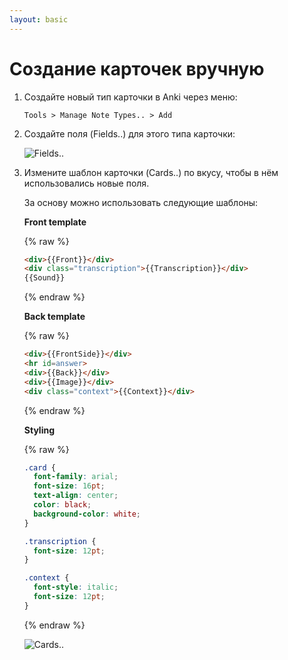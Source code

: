 ```yaml
---
layout: basic
---
```


# Создание карточек вручную

1. Создайте новый тип карточки в Anki через меню:

    ```
    Tools > Manage Note Types.. > Add
    ```

2. Создайте поля (Fields..) для этого типа карточки:

    ![Fields..](img/fields.png)

3. Измените шаблон карточки (Cards..) по вкусу, чтобы в нём использовались новые поля.  

    За основу можно использовать следующие шаблоны:  

    **Front template**

    {% raw %}

    ```html
    <div>{{Front}}</div>
    <div class="transcription">{{Transcription}}</div>
    {{Sound}}
    ```

    {% endraw %}

    **Back template**

    {% raw %}

    ```html
    <div>{{FrontSide}}</div>
    <hr id=answer>
    <div>{{Back}}</div>
    <div>{{Image}}</div>
    <div class="context">{{Context}}</div>
    ```

    {% endraw %}

    **Styling**

    {% raw %}

    ```css
    .card {
      font-family: arial;
      font-size: 16pt;
      text-align: center;
      color: black;
      background-color: white;
    }

    .transcription {
      font-size: 12pt;
    }

    .context {
      font-style: italic;
      font-size: 12pt;
    }
    ```

    {% endraw %}

    ![Cards..](img/cards.png)  